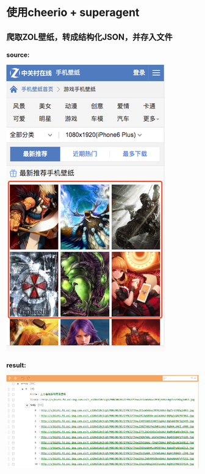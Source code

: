 # 使用cheerio + superagent

## 爬取ZOL壁纸，转成结构化JSON，并存入文件


### source:

<img src="zol.png" alt="ZOL">

### result:

<img src="result.png" alt="ZOL">



